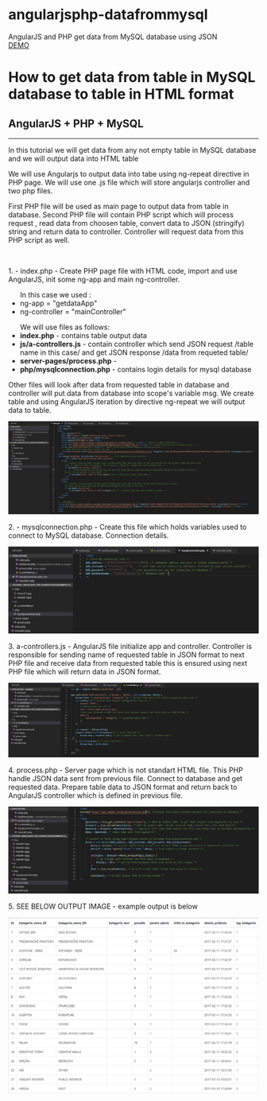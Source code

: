 # angularjsphp-datafrommysql
AngularJS and PHP get data from MySQL database using JSON
<br>
<a target="_blank" href="http://www.tomdev.eu/tutorials/angularjsphp-datafrommysql-master/">DEMO</a>
<h1>How to get data from table in MySQL database to table in HTML format</h1>
<h2>AngularJS + PHP + MySQL</h2>
<hr>
<p>In this tutorial we will get data from any not empty table in MySQL database and we will output data into HTML table</p>
<p>We will use Angularjs to output data into tabe using ng-repeat directive in PHP page. We will use one .js file which will store angularjs controller and two php files.</p>
<p>First PHP file will be used as main page to output data from table in database. Second PHP file will contain PHP script which will process request , read data from choosen table, convert data to JSON (stringify) string and return data to controller. 
    Controller will request data from this PHP script as well.</p>
<br>
<p>1. - index.php - Create PHP page file with HTML code, import and use AngularJS, init some ng-app and main ng-controller.</p>
<ul>In this case we used :
    <li>ng-app = "getdataApp"</li>
    <li>ng-controller = "mainController"</li>
</ul>
<ul>We will use files as follows:
    <li><strong>index.php</strong> - contains table output data</li>
    <li><strong>js/a-controllers.js</strong> - contain controller which send JSON request /table name in this case/ and get JSON response /data from requeted table/</li>
    <li><strong>server-pages/process.php</strong> - </li>
    <li><strong>php/mysqlconnection.php</strong> - contains login details for mysql database</li>
</ul>
<p>Other files will look after data from requested table in database and controller will put data from database into scope's variable msg. We create table and using AngularJS 
    iteration by directive ng-repeat we will output data to table.
</p>
<img src="img/tutorial-1.jpg">
<p>2. - mysqlconnection.php - Create this file which holds variables used to connect to MySQL database. Connection details.</p>
<img src="img/tutorial-2.jpg">

<p>3. a-controllers.js - AngularJS file initialize app and controller. Controller is responsible for sending name of requested table in JSON format to next PHP file 
    and receive data from requested table this is ensured using next PHP file which will return data in JSON format.</p>
<img src="img/tutorial-3.jpg">

<p>4. process.php - Server page which is not standart HTML file. This PHP handle JSON data sent from previous file. Connect to database and get requested data.
    Prepare table data to JSON format and return back to AngularJS controller which is defined in previous file.
</p>
<img src="img/tutorial-4.jpg">

<p>5. SEE BELOW OUTPUT IMAGE - example output is below</p>
<img src="img/tutorial-5.jpg">
